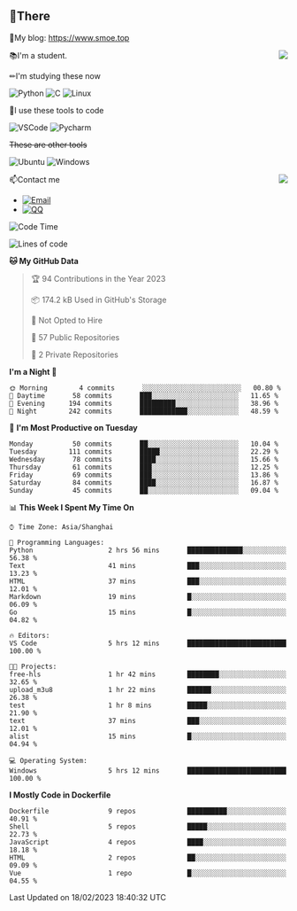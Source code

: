 
## 👏There

📰My blog: https://www.smoe.top

<img align="right" src="https://github-readme-stats.vercel.app/api/top-langs/?username=AkashiCoin"/>


📚I'm a student.

✏I'm studying these now

![Python](https://img.shields.io/badge/-Python-blue?style=flat-square&logo=Python&logoColor=fff)
![C](https://img.shields.io/badge/-C-585858?style=flat-square&logo=C&logoColor=fff)
![Linux](https://img.shields.io/badge/-Linux-black?style=flat-square&logo=Linux&logoColor=fff)

🔨I use these tools to code

![VSCode](https://img.shields.io/badge/-VSCode-blue?style=flat-square&logo=visualstudiocode&logoColor=fff)
![Pycharm](https://img.shields.io/badge/-Pycharm-green?style=flat-square&logo=pycharm&logoColor=fff)

 ~~These are other tools~~

![Ubuntu](https://img.shields.io/badge/-Ubuntu-orange?style=flat-square&logo=Ubuntu&logoColor=fff)
![Windows](https://img.shields.io/badge/-Windows-blue?style=flat-square&logo=Windows&logoColor=fff)

<img align="right" src="https://github-readme-stats.vercel.app/api?username=AkashiCoin" />


📫Contact me

* [![Email](https://img.shields.io/badge/Email-l1040186796@gmail.com-1?style=social&logoColor=fff)](mailto:l1040186796@gmail.com)
* [![QQ](https://img.shields.io/badge/QQ-1040186796-1?style=social&logoColor=fff)](tencent://AddContact/?fromId=45&fromSubId=1&subcmd=all&uin=1040186796&website=www.oicqzone.com)

<!--START_SECTION:waka-->
![Code Time](http://img.shields.io/badge/Code%20Time-567%20hrs%204%20mins-blue)

![Lines of code](https://img.shields.io/badge/From%20Hello%20World%20I%27ve%20Written-109%20Thousand%20lines%20of%20code-blue)

**🐱 My GitHub Data** 

> 🏆 94 Contributions in the Year 2023
 > 
> 📦 174.2 kB Used in GitHub's Storage 
 > 
> 🚫 Not Opted to Hire
 > 
> 📜 57 Public Repositories 
 > 
> 🔑 2 Private Repositories  
 > 
**I'm a Night 🦉** 

```text
🌞 Morning        4 commits       ░░░░░░░░░░░░░░░░░░░░░░░░░   00.80 % 
🌆 Daytime       58 commits       ███░░░░░░░░░░░░░░░░░░░░░░   11.65 % 
🌃 Evening      194 commits       █████████░░░░░░░░░░░░░░░░   38.96 % 
🌙 Night        242 commits       ████████████░░░░░░░░░░░░░   48.59 % 

```
📅 **I'm Most Productive on Tuesday** 

```text
Monday          50 commits       ██░░░░░░░░░░░░░░░░░░░░░░░   10.04 % 
Tuesday        111 commits       █████░░░░░░░░░░░░░░░░░░░░   22.29 % 
Wednesday       78 commits       ████░░░░░░░░░░░░░░░░░░░░░   15.66 % 
Thursday        61 commits       ███░░░░░░░░░░░░░░░░░░░░░░   12.25 % 
Friday          69 commits       ███░░░░░░░░░░░░░░░░░░░░░░   13.86 % 
Saturday        84 commits       ████░░░░░░░░░░░░░░░░░░░░░   16.87 % 
Sunday          45 commits       ██░░░░░░░░░░░░░░░░░░░░░░░   09.04 % 

```


📊 **This Week I Spent My Time On** 

```text
⌚︎ Time Zone: Asia/Shanghai

💬 Programming Languages: 
Python                   2 hrs 56 mins       ██████████████░░░░░░░░░░░   56.38 % 
Text                     41 mins             ███░░░░░░░░░░░░░░░░░░░░░░   13.23 % 
HTML                     37 mins             ███░░░░░░░░░░░░░░░░░░░░░░   12.01 % 
Markdown                 19 mins             █░░░░░░░░░░░░░░░░░░░░░░░░   06.09 % 
Go                       15 mins             █░░░░░░░░░░░░░░░░░░░░░░░░   04.82 % 

🔥 Editors: 
VS Code                  5 hrs 12 mins       █████████████████████████   100.00 % 

🐱‍💻 Projects: 
free-hls                 1 hr 42 mins        ████████░░░░░░░░░░░░░░░░░   32.65 % 
upload_m3u8              1 hr 22 mins        ██████░░░░░░░░░░░░░░░░░░░   26.38 % 
test                     1 hr 8 mins         █████░░░░░░░░░░░░░░░░░░░░   21.90 % 
text                     37 mins             ███░░░░░░░░░░░░░░░░░░░░░░   12.01 % 
alist                    15 mins             █░░░░░░░░░░░░░░░░░░░░░░░░   04.94 % 

💻 Operating System: 
Windows                  5 hrs 12 mins       █████████████████████████   100.00 % 

```

**I Mostly Code in Dockerfile** 

```text
Dockerfile               9 repos             ██████████░░░░░░░░░░░░░░░   40.91 % 
Shell                    5 repos             █████░░░░░░░░░░░░░░░░░░░░   22.73 % 
JavaScript               4 repos             ████░░░░░░░░░░░░░░░░░░░░░   18.18 % 
HTML                     2 repos             ██░░░░░░░░░░░░░░░░░░░░░░░   09.09 % 
Vue                      1 repo              █░░░░░░░░░░░░░░░░░░░░░░░░   04.55 % 

```



 Last Updated on 18/02/2023 18:40:32 UTC
<!--END_SECTION:waka-->
